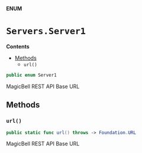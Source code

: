 **ENUM**

# `Servers.Server1`

**Contents**

- [Methods](#methods)
  - `url()`

```swift
public enum Server1
```

MagicBell REST API Base URL

## Methods
### `url()`

```swift
public static func url() throws -> Foundation.URL
```

MagicBell REST API Base URL
